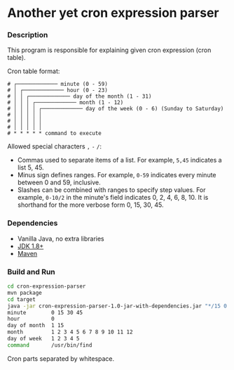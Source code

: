 # Another yet cron expression parser

### Description 

This program is responsible for explaining given cron expression (cron table).

Cron table format:

```
# ┌───────────── minute (0 - 59)
# │ ┌───────────── hour (0 - 23)
# │ │ ┌───────────── day of the month (1 - 31)
# │ │ │ ┌───────────── month (1 - 12)
# │ │ │ │ ┌───────────── day of the week (0 - 6) (Sunday to Saturday)
# │ │ │ │ │                                   
# │ │ │ │ │
# │ │ │ │ │
# * * * * * command to execute
```

Allowed special characters `,` `-` `/`:

* Commas used to separate items of a list. For example, `5,45` indicates a list 5, 45.
* Minus sign defines ranges. For example, `0-59` indicates every minute between 0 and 59, inclusive.
* Slashes can be combined with ranges to specify step values. For example, `0-10/2` in the minute's field indicates 0, 2, 4, 6, 8, 10. It is shorthand for the more verbose form 0, 15, 30, 45. 

### Dependencies

* Vanilla Java, no extra libraries
* [JDK 1.8+](https://openjdk.java.net/install/)
* [Maven](https://maven.apache.org/install.html)

### Build and Run

```bash
cd cron-expression-parser
mvn package
cd target
java -jar cron-expression-parser-1.0-jar-with-dependencies.jar "*/15 0 1,15 * 1-5 /usr/bin/find"
minute        0 15 30 45
hour          0
day of month  1 15
month         1 2 3 4 5 6 7 8 9 10 11 12
day of week   1 2 3 4 5
command       /usr/bin/find
```

Cron parts separated by whitespace.